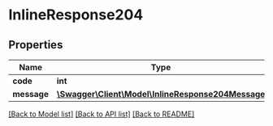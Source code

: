 # InlineResponse204

## Properties
Name | Type | Description | Notes
------------ | ------------- | ------------- | -------------
**code** | **int** |  | [optional] 
**message** | [**\Swagger\Client\Model\InlineResponse204Message**](InlineResponse204Message.md) |  | [optional] 

[[Back to Model list]](../README.md#documentation-for-models) [[Back to API list]](../README.md#documentation-for-api-endpoints) [[Back to README]](../README.md)


